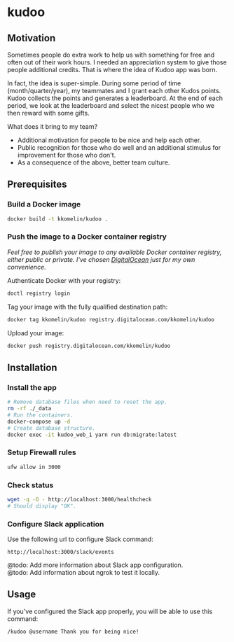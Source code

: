 # kudoo

## Motivation

Sometimes people do extra work to help us with something for free and often out of their work hours. I needed an appreciation system to give those people additional credits. That is where the idea of Kudoo app was born.

In fact, the idea is super-simple. During some period of time (month/quarter/year), my teammates and I grant each other Kudos points. Kudoo collects the points and generates a leaderboard. At the end of each period, we look at the leaderboard and select the nicest people who we then reward with some gifts.

What does it bring to my team?

- Additional motivation for people to be nice and help each other.
- Public recognition for those who do well and an additional stimulus for improvement for those who don't.
- As a consequence of the above, better team culture.

## Prerequisites

### Build a Docker image

```bash
docker build -t kkomelin/kudoo .
```

### Push the image to a Docker container registry

_Feel free to publish your image to any available Docker container registry, either public or private. 
I've chosen [DigitalOcean](https://m.do.co/c/4062673fae32) just for my own convenience._

Authenticate Docker with your registry:

```bash
doctl registry login
```

Tag your image with the fully qualified destination path:

```bash
docker tag kkomelin/kudoo registry.digitalocean.com/kkomelin/kudoo
```

Upload your image:

```bash
docker push registry.digitalocean.com/kkomelin/kudoo
```

## Installation

### Install the app

```bash
# Remove database files when need to reset the app.
rm -rf ./_data
# Run the containers.
docker-compose up -d
# Create database structure.
docker exec -it kudoo_web_1 yarn run db:migrate:latest
```

### Setup Firewall rules

```bash
ufw allow in 3000
```

### Check status

```bash
wget -q -O - http://localhost:3000/healthcheck
# Should display "OK".
```

### Configure Slack application

Use the following url to configure Slack command:

```
http://localhost:3000/slack/events
```

@todo: Add more information about Slack app configuration.  
@todo: Add information about ngrok to test it locally.

## Usage

If you've configured the Slack app properly, you will be able to use this command:

```
/kudoo @username Thank you for being nice!
```
